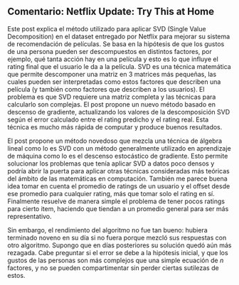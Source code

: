 ## Comentario: Netflix Update: Try This at Home

Este post explica el método utilizado para aplicar SVD (Single Value Decomposition) en el dataset entregado por Netflix para mejorar su sistema de recomendación de películas. Se basa en la hipótesis de que los gustos de una persona pueden ser descompuestos en distintos factores, por ejemplo, qué tanta acción hay en una película y esto es lo que influye el rating final que el usuario le da a la película. SVD es una técnica matemática que permite descomponer una matriz en 3 matrices más pequeñas, las cuales pueden ser interpretadas como estos factores que describen una película (y también como factores que describen a los usuarios). El problema es que SVD requiere una matriz completa y las técnicas para calcularlo son complejas. El post propone un nuevo método basado en descenso de gradiente, actualizando los valores de la descomposición SVD según el error calculado entre el rating predicho y el rating real. Esta técnica es mucho más rápida de computar y produce buenos resultados.

El post propone un método novedoso que mezcla una técnica de álgebra lineal como lo es SVD con un método generalmente utilizado en aprendizaje de máquina como lo es el descenso estocástico de gradiente. Esto permite solucionar los problemas que tenía aplicar SVD a datos poco densos y podría abrir la puerta para aplicar otras técnicas consideradas más teóricas del ámbito de las matemáticas en computación. También me parece buena idea tomar en cuenta el promedio de ratings de un usuario y el offset desde ese promedio para cualquier rating, más que tomar solo el rating en sí. Finalmente resuelve de manera simple el problema de tener pocos ratings para cierto item, haciendo que tiendan a un promedio general para ser más representativo.

Sin embargo, el rendimiento del algoritmo no fue tan bueno: hubiera terminado noveno en su día si no fuera porque mezcló sus respuestas con otro algoritmo. Supongo que en días posteriores su solución quedó aún más rezagada. Cabe preguntar si el error se debe a la hipótesis inicial, y que los gustos de las personas son más complejos que una simple ecuación de _n_ factores, y no se pueden compartimentar sin perder ciertas sutilezas de estos. 